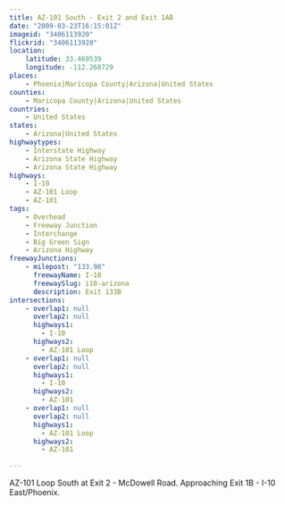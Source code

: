 ```yaml
---
title: AZ-101 South - Exit 2 and Exit 1AB
date: "2009-03-23T16:15:01Z"
imageid: "3406113920"
flickrid: "3406113920"
location:
    latitude: 33.469539
    longitude: -112.268729
places:
    - Phoenix|Maricopa County|Arizona|United States
counties:
    - Maricopa County|Arizona|United States
countries:
    - United States
states:
    - Arizona|United States
highwaytypes:
    - Interstate Highway
    - Arizona State Highway
    - Arizona State Highway
highways:
    - I-10
    - AZ-101 Loop
    - AZ-101
tags:
    - Overhead
    - Freeway Junction
    - Interchange
    - Big Green Sign
    - Arizona Highway
freewayJunctions:
    - milepost: "133.98"
      freewayName: I-10
      freewaySlug: i10-arizona
      description: Exit 133B
intersections:
    - overlap1: null
      overlap2: null
      highways1:
        - I-10
      highways2:
        - AZ-101 Loop
    - overlap1: null
      overlap2: null
      highways1:
        - I-10
      highways2:
        - AZ-101
    - overlap1: null
      overlap2: null
      highways1:
        - AZ-101 Loop
      highways2:
        - AZ-101

---
```

AZ-101 Loop South at Exit 2 - McDowell Road. Approaching Exit 1B - I-10 East/Phoenix.